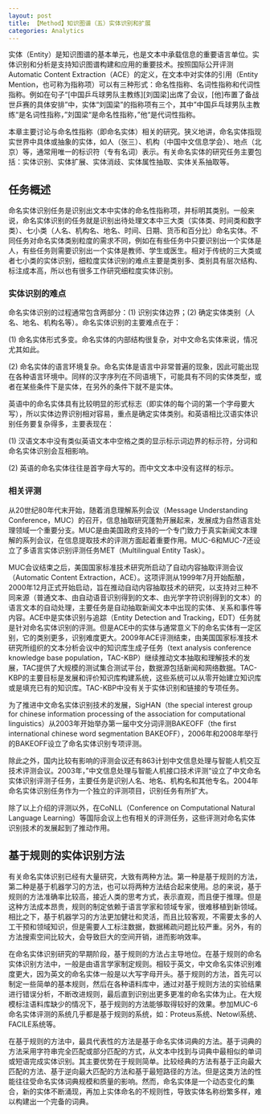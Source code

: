 ```yaml
---
layout: post
title: 【Method】知识图谱（五）实体识别和扩展
categories: Analytics
---
```


实体（Entity）是知识图谱的基本单元，也是文本中承载信息的重要语言单位。实体识别和分析是支持知识图谱构建和应用的重要技术。按照国际公开评测Automatic Content Extraction（ACE）的定义，在文本中对实体的引用（Entity Mention，也可称为指称项）可以有三种形式：命名性指称、名词性指称和代词性指称。例如在句子“[中国乒乓球男队主教练][刘国梁]出席了会议，[他]布置了备战世乒赛的具体安排”中，实体“刘国梁”的指称项有三个，其中”中国乒乓球男队主教练“是名词性指称，”刘国梁“是命名性指称，”他“是代词性指称。

本章主要讨论与命名性指称（即命名实体）相关的研究。狭义地讲，命名实体指现实世界中具体或抽象的实体，如人（张三）、机构（中国中文信息学会）、地点（北京）等，通常用唯一的标识符（专有名词）表示。有关命名实体的研究任务主要包括：实体识别、实体扩展、实体消歧、实体属性抽取、实体关系抽取等。


## 任务概述

命名实体识别任务是识别出文本中实体的命名性指称项，并标明其类别。一般来说，命名实体识别的任务就是识别出待处理文本中三大类（实体类、时间类和数字类）、七小类（人名、机构名、地名、时间、日期、货币和百分比）命名实体。不同任务对命名实体类别粒度的需求不同，例如在有些任务中只要识别出一个实体是人，有些任务则需要识别出一个实体是教师、学生或医生。相对于传统的三大类或者七小类的实体识别，细粒度实体识别的难点主要是类别多、类别具有层次结构、标注成本高，所以也有很多工作研究细粒度实体识别。

### 实体识别的难点

命名实体识别的过程通常包含两部分：(1) 识别实体边界；(2) 确定实体类别（人名、地名、机构名等）。命名实体识别的主要难点在于：

(1) 命名实体形式多变。命名实体的内部结构很复杂，对中文命名实体来说，情况尤其如此。

(2) 命名实体的语言环境复杂。命名实体是语言中非常普遍的现象，因此可能出现在各种语言环境中。同样的汉字序列在不同语境下，可能具有不同的实体类型，或者在某些条件下是实体，在另外的条件下就不是实体。

英语中的命名实体具有比较明显的形式标志（即实体的每个词的第一个字母要大写），所以实体边界识别相对容易，重点是确定实体类别。和英语相比汉语实体识别任务要复杂得多，主要表现在：

(1) 汉语文本中没有类似英语文本中空格之类的显示标示词边界的标示符，分词和命名实体识别会互相影响。

(2) 英语的命名实体往往是首字母大写的。而中文文本中没有这样的标示。

### 相关评测

从20世纪80年代末开始，随着消息理解系列会议（Message Understanding Conference，MUC）的召开，信息抽取研究蓬勃开展起来，发展成为自然语言处理领域一个重要分支。MUC是由美国政府支持的一个专门致力于真实新闻文本理解的系列会议，在信息提取技术的评测方面起着重要作用。MUC-6和MUC-7还设立了多语言实体识别评测任务MET（Multilingual Entity Task）。

MUC会议结束之后，美国国家标准技术研究所启动了自动内容抽取评测会议（Automatic Content Extraction，ACE）。这项评测从1999年7月开始酝酿，2000年12月正式开始启动，旨在推动自动内容抽取技术的研究，以支持对三种不同来源（普通文本、由自动语音识别得到的文本、由光学字符识别得到的文本）的语言文本的自动处理，主要任务是自动抽取新闻文本中出现的实体、关系和事件等内容。ACE中是实体识别与追踪（Entity Detection and Tracking，EDT）任务就是针对命名实体识别的评测。但是ACE中的实体与通常意义下的命名实体有一定区别，它的类别更多，识别难度更大。2009年ACE评测结束，由美国国家标准技术研究所组织的文本分析会议中的知识库生成子任务（text analysis conference knowledge base population，TAC-KBP）继续推动文本抽取和理解技术的发展，TAC提供了大规模的测试集合测试平台，数据源包括新闻和网络数据。TAC-KBP的主要目标是发展和评价知识库构建系统，这些系统可以从零开始建立知识库或是填充已有的知识库。TAC-KBP中没有关于实体识别和链接的专项任务。

为了推进中文命名实体识别技术的发展，SigHAN（the special interest group for chinese information processing of the association for computational linguistics）从2003年开始举办第一届中文分词评测BAKEOFF（the first international chinese word segmentation BAKEOFF），2006年和2008年举行的BAKEOFF设立了命名实体识别专项评测。

除此之外，国内比较有影响的评测会议还有863计划中文信息处理与智能人机交互技术评测会议。2003年，”中文信息处理与智能人机接口技术评测“设立了中文命名实体识别评测子任务，主要任务是识别人名、地名、机构名和其他专名。2004年命名实体识别任务作为一个独立的评测项目，识别任务有所扩大。

除了以上介绍的评测以外，在CoNLL（Conference on Computational Natural Language Learning）等国际会议上也有相关的评测任务，这些评测对命名实体识别技术的发展起到了推动作用。

## 基于规则的实体识别方法

有关命名实体识别已经有大量研究，大致有两种方法。第一种是基于规则的方法，第二种是基于机器学习的方法，也可以将两种方法结合起来使用。总的来说，基于规则的方法准确率比较高，接近人类的思考方式，表示直观，而且便于推理。但是这种方法成本昂贵，规则的制定依赖于语言学家和领域专家，很难移植到新领域。相比之下，基于机器学习的方法更加健壮和灵活，而且比较客观，不需要太多的人工干预和领域知识，但是需要人工标注数据，数据稀疏问题比较严重。另外，有的方法搜索空间比较大，会导致巨大的空间开销，进而影响效率。

在命名实体识别研究的早期阶段，基于规则的方法占主导地位。在基于规则的命名实体识别方法中，一般是由语言学家制定规则。相较于英文，中文命名实体识别难度更大，因为英文的命名实体一般是以大写字母开头。基于规则的方法，首先可以制定一些简单的基本规则，然后在各种语料库中，通过对基于规则方法的实验结果进行错误分析，不断改进规则，最后直到识别出更多更准的命名实体为止。在大规模标注语料库缺少的情况下，基于规则的方法能够取得较好的效果。参加MUC-6命名实体评测的系统几乎都是基于规则的系统，如：Proteus系统、Netowl系统、FACILE系统等。

在基于规则的方法中，最具代表性的方法是基于命名实体词典的方法。基于词典的方法采用字符串完全匹配或部分匹配的方式，从文本中找到与词典中最相似的单词或短语完成实体识别。其主要优势在于规则简单。比较经典的方法有基于正向最大匹配的方法、基于逆向最大匹配的方法和基于最短路径的方法。但是这类方法的性能往往受命名实体词典规模和质量的影响。然而，命名实体是一个动态变化的集合，新的实体不断涌现，再加上实体命名的不规则性，导致实体名称纷繁多样，难以构建出一个完备的词典。


